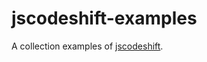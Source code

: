 # jscodeshift-examples

A collection examples of [jscodeshift](https://github.com/facebook/jscodeshift).
